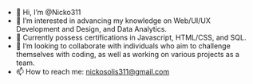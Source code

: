 - 👋 Hi, I’m @Nicko311
- 👀 I’m interested in advancing my knowledge on Web/UI/UX Development and Design, and Data Analytics.
- 🌱 Currently possess certifications in Javascript, HTML/CSS, and SQL.
- 💞️ I’m looking to collaborate with individuals who aim to challenge themselves with coding, as well as working on various projects as a team.
- 📫 How to reach me: nickosolis311@gmail.com

<!---
Nicko311/Nicko311 is a ✨ special ✨ repository because its `README.md` (this file) appears on your GitHub profile.
You can click the Preview link to take a look at your changes.
--->
